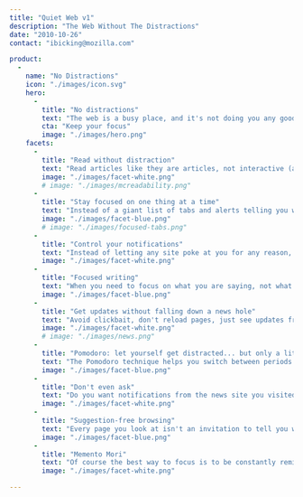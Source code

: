 ```yaml
---
title: "Quiet Web v1"
description: "The Web Without The Distractions"
date: "2010-10-26"
contact: "ibicking@mozilla.com"

product:
  -
    name: "No Distractions"
    icon: "./images/icon.svg"
    hero:
      -
        title: "No distractions"
        text: "The web is a busy place, and it's not doing you any good. Experience it in a way that helps you stay focused and calm."
        cta: "Keep your focus"
        image: "./images/hero.png"
    facets:
      -
        title: "Read without distraction"
        text: "Read articles like they are articles, not interactive (and manipulative) experiences."
        image: "./images/facet-white.png"
        # image: "./images/mcreadability.png"
      -
        title: "Stay focused on one thing at a time"
        text: "Instead of a giant list of tabs and alerts telling you what we aren't doing, automatically focus on the one thing you are doing right now."
        image: "./images/facet-blue.png"
        # image: "./images/focused-tabs.png"
      -
        title: "Control your notifications"
        text: "Instead of letting any site poke at you for any reason, notifications are kept to a minimum and batched."
        image: "./images/facet-white.png"
      -
        title: "Focused writing"
        text: "When you need to focus on what you are saying, not what people are saying to you, enter focused writing mode."
        image: "./images/facet-blue.png"
      -
        title: "Get updates without falling down a news hole"
        text: "Avoid clickbait, don't reload pages, just see updates from the sites you trust"
        image: "./images/facet-white.png"
        # image: "./images/news.png"
      -
        title: "Pomodoro: let yourself get distracted... but only a little bit"
        text: "The Pomodoro technique helps you switch between periods of focused work and letting yourself relax"
        image: "./images/facet-blue.png"
      -
        title: "Don't even ask"
        text: "Do you want notifications from the news site you visited once? Do you want videos to autoplay? We'll stop even asking."
        image: "./images/facet-white.png"
      -
        title: "Suggestion-free browsing"
        text: "Every page you look at isn't an invitation to tell you what you should look at next. Remove suggested content, and do what YOU want to do next."
        image: "./images/facet-blue.png"
      -
        title: "Memento Mori"
        text: "Of course the best way to focus is to be constantly reminded that life is fleeting and we must capture everything we can from each moment. Enter your age and each new tab will contain a countdown timer of your life."
        image: "./images/facet-white.png"

---
```

